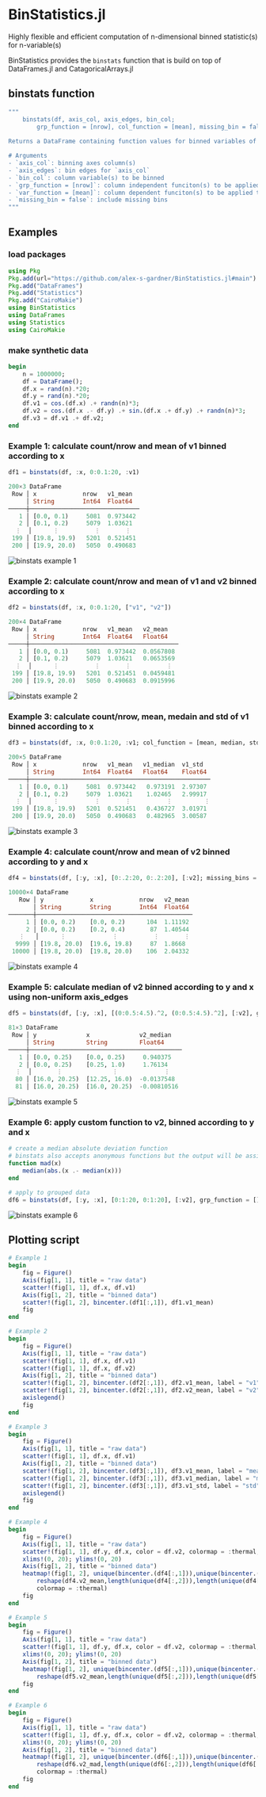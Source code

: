 # BinStatistics.jl
Highly flexible and efficient computation of n-dimensional binned statistic(s) for n-variable(s)

BinStatistics provides the `binstats` function that is build on top of DataFrames.jl 
and CatagoricalArrays.jl

## binstats function
```julia
"""
    binstats(df, axis_col, axis_edges, bin_col; 
        grp_function = [nrow], col_function = [mean], missing_bin = false)
    
Returns a DataFrame containing function values for binned variables of `df`.

# Arguments
- `axis_col`: binning axes column(s)
- `axis_edges`: bin edges for `axis_col`
- `bin_col`: column variable(s) to be binned
- `grp_function = [nrow]`: column independent funciton(s) to be applied at group level
- `var_function = [mean]`: column dependent funciton(s) to be applied to `bin_col` at group level
- `missing_bin = false`: include missing bins
"""
```

## Examples

### load packages
```julia
using Pkg
Pkg.add(url="https://github.com/alex-s-gardner/BinStatistics.jl#main")
Pkg.add("DataFrames")
Pkg.add("Statistics")
Pkg.add("CairoMakie")
using BinStatistics
using DataFrames
using Statistics
using CairoMakie
```

### make synthetic data
```julia
begin
    n = 1000000;
    df = DataFrame();
    df.x = rand(n).*20;
    df.y = rand(n).*20;
    df.v1 = cos.(df.x) .+ randn(n)*3;
    df.v2 = cos.(df.x .- df.y) .+ sin.(df.x .+ df.y) .+ randn(n)*3;
    df.v3 = df.v1 .+ df.v2;
end
```

### Example 1: calculate count/nrow and mean of v1 binned according to x
```julia
df1 = binstats(df, :x, 0:0.1:20, :v1)

200×3 DataFrame
 Row │ x             nrow   v1_mean  
     │ String        Int64  Float64  
─────┼───────────────────────────────
   1 │ [0.0, 0.1)     5081  0.973442
   2 │ [0.1, 0.2)     5079  1.03621
  ⋮  │      ⋮          ⋮       ⋮
 199 │ [19.8, 19.9)   5201  0.521451
 200 │ [19.9, 20.0)   5050  0.490683
```
![binstats example 1](https://github.com/alex-s-gardner/BinStatistics.jl/blob/main/assets/images/1.png?raw=true)


### Example 2: calculate count/nrow and mean of v1 and v2 binned according to x
```julia
df2 = binstats(df, :x, 0:0.1:20, ["v1", "v2"])

200×4 DataFrame
 Row │ x             nrow   v1_mean   v2_mean   
     │ String        Int64  Float64   Float64   
─────┼──────────────────────────────────────────
   1 │ [0.0, 0.1)     5081  0.973442  0.0567808
   2 │ [0.1, 0.2)     5079  1.03621   0.0653569
  ⋮  │      ⋮          ⋮       ⋮          ⋮
 199 │ [19.8, 19.9)   5201  0.521451  0.0459481
 200 │ [19.9, 20.0)   5050  0.490683  0.0915996
```
![binstats example 2](https://github.com/alex-s-gardner/BinStatistics.jl/blob/main/assets/images/2.png?raw=true)


### Example 3: calculate count/nrow, mean, medain and std of v1 binned according to x
```julia
df3 = binstats(df, :x, 0:0.1:20, :v1; col_function = [mean, median, std])

200×5 DataFrame
 Row │ x             nrow   v1_mean   v1_median  v1_std  
     │ String        Int64  Float64   Float64    Float64 
─────┼───────────────────────────────────────────────────
   1 │ [0.0, 0.1)     5081  0.973442   0.973191  2.97307
   2 │ [0.1, 0.2)     5079  1.03621    1.02465   2.99917
  ⋮  │      ⋮          ⋮       ⋮          ⋮         ⋮
 199 │ [19.8, 19.9)   5201  0.521451   0.436727  3.01971
 200 │ [19.9, 20.0)   5050  0.490683   0.482965  3.00587
```
![binstats example 3](https://github.com/alex-s-gardner/BinStatistics.jl/blob/main/assets/images/3.png?raw=true)


### Example 4: calculate count/nrow  and mean of v2 binned according to y and x
```julia
df4 = binstats(df, [:y, :x], [0:.2:20, 0:.2:20], [:v2]; missing_bins = true)

10000×4 DataFrame
   Row │ y             x             nrow   v2_mean 
       │ String        String        Int64  Float64 
───────┼────────────────────────────────────────────
     1 │ [0.0, 0.2)    [0.0, 0.2)      104  1.11192
     2 │ [0.0, 0.2)    [0.2, 0.4)       87  1.40544
   ⋮   │      ⋮             ⋮          ⋮       ⋮
  9999 │ [19.8, 20.0)  [19.6, 19.8)     87  1.8668
 10000 │ [19.8, 20.0)  [19.8, 20.0)    106  2.04332
```
![binstats example 4](https://github.com/alex-s-gardner/BinStatistics.jl/blob/main/assets/images/4.png?raw=true)

### Example 5: calculate median of v2 binned according to y and x using non-uniform axis_edges
```julia
df5 = binstats(df, [:y, :x], [(0:0.5:4.5).^2, (0:0.5:4.5).^2], [:v2], grp_function = [], col_function = [median], missing_bins = true)

81×3 DataFrame
 Row │ y              x              v2_median   
     │ String         String         Float64     
─────┼───────────────────────────────────────────
   1 │ [0.0, 0.25)    [0.0, 0.25)     0.940375
   2 │ [0.0, 0.25)    [0.25, 1.0)     1.76134
  ⋮  │       ⋮              ⋮             ⋮
  80 │ [16.0, 20.25)  [12.25, 16.0)  -0.0137548
  81 │ [16.0, 20.25)  [16.0, 20.25)  -0.00810516
```
![binstats example 5](https://github.com/alex-s-gardner/BinStatistics.jl/blob/main/assets/images/5.png?raw=true)

### Example 6: apply custom function to v2, binned according to y and x
```julia
# create a median absolute deviation function
# binstats also accepts anonymous functions but the output will be assinged a generic name
function mad(x)
    median(abs.(x .- median(x))) 
end

# apply to grouped data
df6 = binstats(df, [:y, :x], [0:1:20, 0:1:20], [:v2], grp_function = [], col_function = [mad],; missing_bins = true)
```
![binstats example 6](https://github.com/alex-s-gardner/BinStatistics.jl/blob/main/assets/images/6.png?raw=true)

## Plotting script
```julia
# Example 1
begin 
    fig = Figure()
    Axis(fig[1, 1], title = "raw data")
    scatter!(fig[1, 1], df.x, df.v1)
    Axis(fig[1, 2], title = "binned data")
    scatter!(fig[1, 2], bincenter.(df1[:,1]), df1.v1_mean)  
    fig
end

# Example 2
begin 
    fig = Figure()
    Axis(fig[1, 1], title = "raw data")
    scatter!(fig[1, 1], df.x, df.v1)
    scatter!(fig[1, 1], df.x, df.v2)
    Axis(fig[1, 2], title = "binned data")
    scatter!(fig[1, 2], bincenter.(df2[:,1]), df2.v1_mean, label = "v1")
    scatter!(fig[1, 2], bincenter.(df2[:,1]), df2.v2_mean, label = "v2")
    axislegend()
    fig
end

# Example 3
begin
    fig = Figure()
    Axis(fig[1, 1], title = "raw data")
    scatter!(fig[1, 1], df.x, df.v1)
    Axis(fig[1, 2], title = "binned data")
    scatter!(fig[1, 2], bincenter.(df3[:,1]), df3.v1_mean, label = "mean")
    scatter!(fig[1, 2], bincenter.(df3[:,1]), df3.v1_median, label = "median")
    scatter!(fig[1, 2], bincenter.(df3[:,1]), df3.v1_std, label = "std")
    axislegend()
    fig
end

# Example 4
begin 
    fig = Figure()
    Axis(fig[1, 1], title = "raw data")
    scatter!(fig[1, 1], df.y, df.x, color = df.v2, colormap = :thermal, markersize = 1)
    xlims!(0, 20); ylims!(0, 20)
    Axis(fig[1, 2], title = "binned data")
    heatmap!(fig[1, 2], unique(bincenter.(df4[:,1])),unique(bincenter.(df4[:,2])), 
        reshape(df4.v2_mean,length(unique(df4[:,2])),length(unique(df4[:,1]))), 
        colormap = :thermal)
    fig
end

# Example 5
begin 
    fig = Figure()
    Axis(fig[1, 1], title = "raw data")
    scatter!(fig[1, 1], df.y, df.x, color = df.v2, colormap = :thermal, markersize = 1)
    xlims!(0, 20); ylims!(0, 20)
    Axis(fig[1, 2], title = "binned data")
    heatmap!(fig[1, 2], unique(bincenter.(df5[:,1])),unique(bincenter.(df5[:,2])),
        reshape(df5.v2_mean,length(unique(df5[:,2])),length(unique(df5[:,1]))), colormap = :thermal)
    fig
end

# Example 6
begin 
    fig = Figure()
    Axis(fig[1, 1], title = "raw data")
    scatter!(fig[1, 1], df.y, df.x, color = df.v2, colormap = :thermal, markersize = 1)
    xlims!(0, 20); ylims!(0, 20)
    Axis(fig[1, 2], title = "binned data")
    heatmap!(fig[1, 2], unique(bincenter.(df6[:,1])),unique(bincenter.(df6[:,2])), 
        reshape(df6.v2_mad,length(unique(df6[:,2])),length(unique(df6[:,1]))), 
        colormap = :thermal)
    fig
end

```
